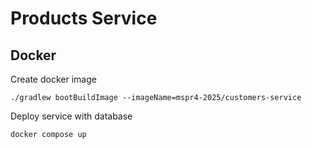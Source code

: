 # Products Service

## Docker

Create docker image

```shell
./gradlew bootBuildImage --imageName=mspr4-2025/customers-service
```

Deploy service with database

```shell
docker compose up
```
